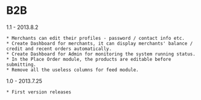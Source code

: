 B2B
===

1.1 - 2013.8.2

    * Merchants can edit their profiles - password / contact info etc.
    * Create Dashboard for merchants, it can display merchants' balance / credit and recent orders automatically.
    * Create Dashboard for Admin for monitoring the system running status.
    * In the Place Order module, the products are editable before submitting.
    * Remove all the useless columns for feed module.

1.0 - 2013.7.25

    * First version releases